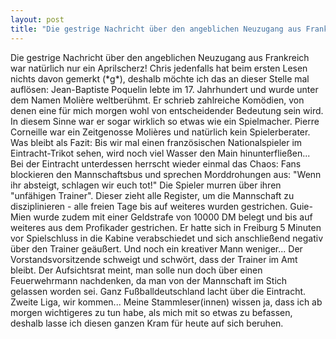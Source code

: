```yaml
---
layout: post
title: "Die gestrige Nachricht über den angeblichen Neuzugang aus Frankreich war natürlich nur ein Aprilscherz!"
---
```


Die gestrige Nachricht über den angeblichen Neuzugang aus Frankreich war natürlich nur ein Aprilscherz! Chris jedenfalls hat beim ersten Lesen nichts davon gemerkt (\*g\*), deshalb möchte ich das an dieser Stelle mal auflösen: Jean-Baptiste Poquelin lebte im 17. Jahrhundert und wurde unter dem Namen Molière weltberühmt. Er schrieb zahlreiche Komödien, von denen eine für mich morgen wohl von entscheidender Bedeutung sein wird. In diesem Sinne war er sogar wirklich so etwas wie ein Spielmacher. Pierre Corneille war ein Zeitgenosse Molières und natürlich kein Spielerberater. Was bleibt als Fazit: Bis wir mal einen französischen Nationalspieler im Eintracht-Trikot sehen, wird noch viel Wasser den Main hinunterfließen... Bei der Eintracht unterdessen herrscht wieder einmal das Chaos: Fans blockieren den Mannschaftsbus und sprechen Morddrohungen aus: "Wenn ihr absteigt, schlagen wir euch tot!" Die Spieler murren über ihren "unfähigen Trainer". Dieser zieht alle Register, um die Mannschaft zu disziplinieren - alle freien Tage bis auf weiteres wurden gestrichen. Guie-Mien wurde zudem mit einer Geldstrafe von 10000 DM belegt und bis auf weiteres aus dem Profikader gestrichen. Er hatte sich in Freiburg 5 Minuten vor Spielschluss in die Kabine verabschiedet und sich anschließend negativ über den Trainer geäußert. Und noch ein kreativer Mann weniger... Der Vorstandsvorsitzende schweigt und schwört, dass der Trainer im Amt bleibt. Der Aufsichtsrat meint, man solle nun doch über einen Feuerwehrmann nachdenken, da man von der Mannschaft im Stich gelassen worden sei. Ganz Fußballdeutschland lacht über die Eintracht. Zweite Liga, wir kommen... Meine Stammleser(innen) wissen ja, dass ich ab morgen wichtigeres zu tun habe, als mich mit so etwas zu befassen, deshalb lasse ich diesen ganzen Kram für heute auf sich beruhen.
